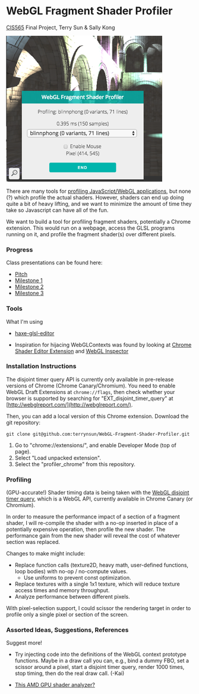 # WebGL Fragment Shader Profiler
[CIS565][cis565] Final Project, Terry Sun & Sally Kong

![](img/preview.png)

There are many tools for [profiling JavaScript/WebGL applications][profile], but
none (?) which profile the actual shaders. However, shaders can end up doing
quite a bit of heavy lifting, and we want to minimize the
amount of time they take so Javascript can have all of the fun.

We want to build a tool for profiling fragment shaders, potentially a Chrome
extension. This would run on a webpage, access the GLSL programs running on it,
and profile the fragment shader(s) over different pixels.

  [cis565]: cis565-fall-2015.github.io
  [profile]: http://www.realtimerendering.com/blog/webgl-debugging-and-profiling-tools/

### Progress

Class presentations can be found here:

* [Pitch](https://docs.google.com/presentation/d/1ql6i_PHFyAe6U6gH-zOUKhpxpAzX0TQIN0ZWSS-D-2A/edit?usp=sharing)
* [Milestone 1](https://docs.google.com/presentation/d/1SiUU418lQQzw1nnS0Zcmk2OT4B24SbFRJwTcBvBYxPY/edit?usp=sharing)
* [Milestone 2](https://docs.google.com/presentation/d/1HPLnnpjw2ReZOZ5Td3XHB_Z3rfg1j9FKO2kJrvgp9os/edit?usp=sharing)
* [Milestone 3](https://docs.google.com/presentation/d/1upIHXKcaad5nB-Nd1lpLAzsPMyScnBzAQUJCbzc4_m4/edit?usp=sharing)

### Tools

What I'm using

* [haxe-glsl-editor][haxe-glsl]

  [haxe-glsl]: https://github.com/haxiomic/haxe-glsl-parser

* Inspiration for hijacing WebGLContexts was found by looking at
  [Chrome Shader Editor Extension][shader-editor]
  and [WebGL Inspector][webgl-inspector]

  [shader-editor]: https://github.com/spite/ShaderEditorExtension
  [webgl-inspector]: https://benvanik.github.io/WebGL-Inspector/

### Installation Instructions

The disjoint timer query API is currently only available in pre-release versions
of Chrome (Chrome Canary/Chromium). You need to enable WebGL Draft Extensions at
`chrome://flags`, then check whether your browser is supported by searching for
"EXT\_disjoint\_timer\_query" at [http://webglreport.com/](http://webglreport.com/).

Then, you can add a local version of this Chrome extension. Download the git
repository:

```
git clone git@github.com:terrynsun/WebGL-Fragment-Shader-Profiler.git
```

1. Go to "chrome://extensions/", and enable Developer Mode (top of page).
2. Select "Load unpacked extension".
3. Select the "profiler_chrome" from this repository.

### Profiling

(GPU-accurate!) Shader timing data is being taken with the [WebGL disjoint timer
query][disjoint-timer], which is a WebGL API, currently available in Chrome
Canary (or Chromium).

In order to measure the performance impact of a section of a fragment shader, I
will re-compile the shader with a no-op inserted in place of a potentially
expensive operation, then profile the new shader. The performance gain from the
new shader will reveal the cost of whatever section was replaced.

Changes to make might include:

* Replace function calls (texture2D, heavy math, user-defined functions, loop
  bodies) with no-op / no-compute values.
    * Use uniforms to prevent const optimization.
* Replace textures with a single 1x1 texture, which will reduce texture access
  times and memory throughput.
* Analyze performance between different pixels.

With pixel-selection support, I could scissor the rendering target in order to
profile only a single pixel or section of the screen.

### Assorted Ideas, Suggestions, References

Suggest more!

* Try injecting code into the definitions of the WebGL context prototype
  functions. Maybe in a draw call you can, e.g., bind a dummy FBO, set a
  scissor around a pixel, start a disjoint timer query, render 1000 times, stop
  timing, then do the real draw call. (-Kai)
* [This AMD GPU shader analyzer?][amd-analyzer]

  [disjoint-timer]: https://www.khronos.org/registry/webgl/extensions/EXT_disjoint_timer_query/
  [amd-analyzer]: http://developer.amd.com/tools-and-sdks/graphics-development/gpu-shaderanalyzer/

